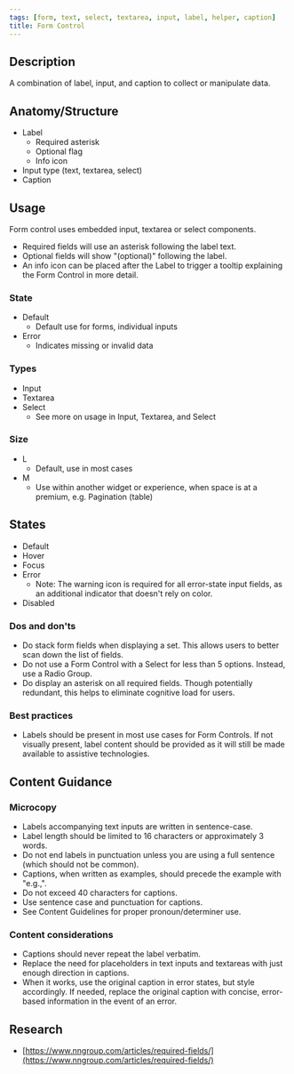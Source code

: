 ```yaml
---
tags: [form, text, select, textarea, input, label, helper, caption]
title: Form Control
---
```


## Description

A combination of label, input, and caption to collect or manipulate data.

## Anatomy/Structure

- Label
  - Required asterisk
  - Optional flag
  - Info icon
- Input type (text, textarea, select)
- Caption

## Usage

Form control uses embedded input, textarea or select components.

- Required fields will use an asterisk following the label text.
- Optional fields will show "(optional)" following the label.
- An info icon can be placed after the Label to trigger a tooltip explaining the Form Control in more detail.

### State

- Default
  - Default use for forms, individual inputs
- Error
  - Indicates missing or invalid data

### Types

- Input
- Textarea
- Select
  - See more on usage in Input, Textarea, and Select

### Size

- L
  - Default, use in most cases
- M
  - Use within another widget or experience, when space is at a premium, e.g. Pagination (table)

## States

- Default
- Hover
- Focus
- Error
  - Note: The warning icon is required for all error-state input fields, as an additional indicator that doesn't rely on color.
- Disabled

### Dos and don'ts

- Do stack form fields when displaying a set. This allows users to better scan down the list of fields.
- Do not use a Form Control with a Select for less than 5 options. Instead, use a Radio Group.
- Do display an asterisk on all required fields. Though potentially redundant, this helps to eliminate cognitive load for users.

### Best practices

- Labels should be present in most use cases for Form Controls. If not visually present, label content should be provided as it will still be made available to assistive technologies.

## Content Guidance

### Microcopy

- Labels accompanying text inputs are written in sentence-case.
- Label length should be limited to 16 characters or approximately 3 words.
- Do not end labels in punctuation unless you are using a full sentence (which should not be common).
- Captions, when written as examples, should precede the example with "e.g.,".
- Do not exceed 40 characters for captions.
- Use sentence case and punctuation for captions.
- See Content Guidelines for proper pronoun/determiner use.

### Content considerations

- Captions should never repeat the label verbatim.
- Replace the need for placeholders in text inputs and textareas with just enough direction in captions.
- When it works, use the original caption in error states, but style accordingly. If needed, replace the original caption with concise, error-based information in the event of an error.

## Research

- [https://www.nngroup.com/articles/required-fields/](https://www.nngroup.com/articles/required-fields/)
